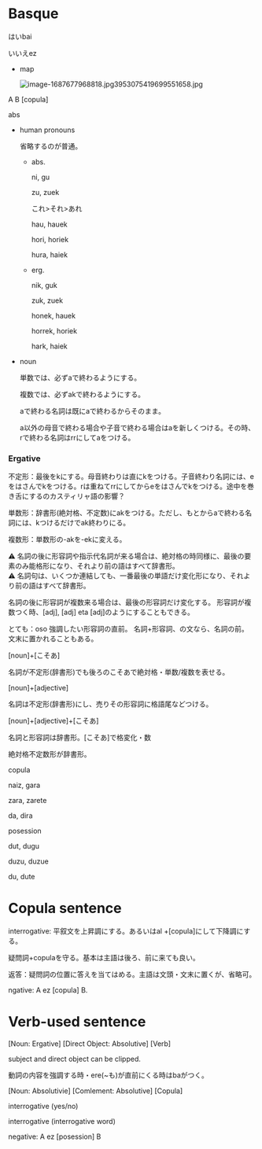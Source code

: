 # Basque

はいbai

いいえez

- map
    
    ![image-1687677968818.jpg3953075419699551658.jpg](Basque%2031ebf6ee803c4e1691c9bce7c11a00e2/image-1687677968818.jpg3953075419699551658.jpg)
    

A B [copula]

abs

- human pronouns
    
    省略するのが普通。
    
    - abs.
        
        ni, gu
        
        zu, zuek
        
        これ>それ>あれ
        
        hau, hauek
        
        hori, horiek
        
        hura, haiek
        
    - erg.
        
        nik, guk
        
        zuk, zuek
        
        honek, hauek
        
        horrek, horiek
        
        hark, haiek
        

- noun
    
    単数では、必ずaで終わるようにする。
    
    複数では、必ずakで終わるようにする。
    
    aで終わる名詞は既にaで終わるからそのまま。
    
    a以外の母音で終わる場合や子音で終わる場合はaを新しくつける。その時、rで終わる名詞はrrにしてaをつける。
    

### Ergative

不定形：最後をkにする。母音終わりは直にkをつける。子音終わり名詞には、eをはさんでkをつける。rは重ねてrrにしてからeをはさんでkをつける。途中を巻き舌にするのカスティリャ語の影響？

単数形：辞書形(絶対格、不定数)にakをつける。ただし、もとからaで終わる名詞には、kつけるだけでak終わりにる。

複数形：単数形の-akを-ekに変える。

<aside>
⚠️ 名詞の後に形容詞や指示代名詞が来る場合は、絶対格の時同様に、最後の要素のみ能格形になり、それより前の語はすべて辞書形。

</aside>

<aside>
⚠️ 名詞句は、いくつか連結しても、一番最後の単語だけ変化形になり、それより前の語はすべて辞書形。

名詞の後に形容詞が複数来る場合は、最後の形容詞だけ変化する。
形容詞が複数つく時、[adj], [adj] eta [adj]のようにすることもできる。

とても：oso
強調したい形容詞の直前。
名詞+形容詞、の文なら、名詞の前。
文末に置かれることもある。

</aside>

[noun]+[こそあ]

名詞が不定形(辞書形)でも後ろのこそあで絶対格・単数/複数を表せる。

[noun]+[adjective]

名詞は不定形(辞書形)にし、売りその形容詞に格語尾などつける。

[noun]+[adjective]+[こそあ]

名詞と形容詞は辞書形。[こそあ]で格変化・数

絶対格不定数形が辞書形。

copula

naiz, gara

zara, zarete

da, dira

posession

dut, dugu

duzu, duzue

du, dute

# Copula sentence

interrogative: 平叙文を上昇調にする。あるいはal +[copula]にして下降調にする。

疑問詞+copulaを守る。基本は主語は後ろ、前に来ても良い。

返答：疑問詞の位置に答えを当てはめる。主語は文頭・文末に置くが、省略可。

ngative: A ez [copula] B.

# Verb-used sentence

[Noun: Ergative] [Direct Object: Absolutive] [Verb]

subject and direct object can be clipped.

動詞の内容を強調する時・ere(~も)が直前にくる時はbaがつく。

[Noun: Absolutivie] [Comlement: Absolutive] [Copula]

interrogative (yes/no)

interrogative (interrogative word)

negative: A ez [posession] B

#